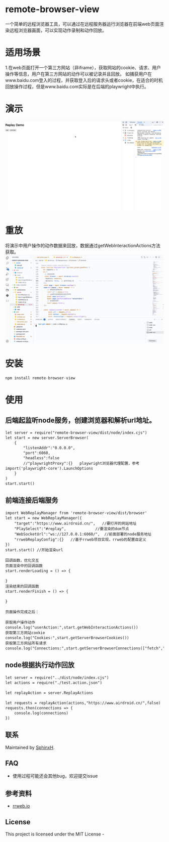 # remote-browser-view
一个简单的远程浏览器工具，可以通过在远程服务器运行浏览器在前端web页面渲染远程浏览器画面，可以实现动作录制和动作回放。
# 适用场景
1.在web页面打开一个第三方网站（非iframe），获取网站的cookie、请求、用户操作等信息，用户在第三方网站的动作可以被记录并且回放。
如捕获用户在www.baidu.com登入的过程，并获取登入后的请求头或者cookie，在适合的时机回放操作过程，但是www.baidu.com实际是在后端的playwright中执行。
# 演示
![Play](./assets/play.gif "Play ")

# 重放
将演示中用户操作的动作数据来回放，数据通过getWebInteractionActions方法获取。
![Replay](./assets/replay.gif "Replay")

# 安装
```js
npm install remote-browser-view
```
# 使用
## 后端起监听node服务，创建浏览器和解析url地址。
```
let server = require("remote-browser-view/dist/node/index.cjs")
let start = new server.ServerBrowser(
    {
        "listenAddr":"0.0.0.0",
        "port":6060,
        "headless":false
        //"playwrightProxy":{}   playwright浏览器代理配置，参考import('playwright-core').LaunchOptions
    }
)
start.start()

```
## 前端连接后端服务
```
import WebReplayManager from 'remote-browser-view/dist/browser'
let start = new WebReplayManager({
    "target":"https://www.airdroid.cn/",   //要打开的网站地址
    "PlaySelect":"#replay",             //要渲染的dom节点
    "WebSocketUrl":"ws://127.0.0.1:6060/",  //前面部署的node服务地址
    "rrwebReplayConfig":{}   //基于rrweb项目实现，rrweb的配置自定义
})
start.start() //开始渲染url

回调函数，优化交互
页面渲染中的回调函数
start.renderLoading = () => {

}
渲染结束的回调函数
start.renderFinish = () => {

}

页面操作完成之后：

获取用户操作动作
console.log("userAction:",start.getWebInteractionActions())
获取第三方网站cookie
console.log("Cookies:",start.getServerBrowserCookies())
获取第三方网站所有请求
console.log("Connections:",start.getServerBrowserConnections(["fetch","xhr","document"]))

```
## node根据执行动作回放
```
let server = require("../dist/node/index.cjs")
let actions = require("./test.action.json")

let replayAction = server.ReplayActions

let requests = replayAction(actions,"https://www.airdroid.cn/",false)
requests.then(connections => {
    console.log(connections)
})
```

## 联系
Maintained by [SphinxH](https://blog.maybeu.top/). 

## FAQ
-  使用过程可能还会其他bug，欢迎提交issue
## 参考资料
- [rrweb.io](https://www.rrweb.io/)

## License
This project is licensed under the MIT License - 

